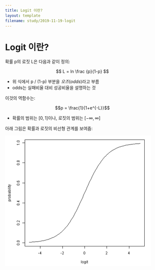 ```yaml
---
title: Logit 이란?
layout: template
filename: study/2019-11-19-logit
---
```


# Logit 이란?

확률 p의 로짓 L은 다음과 같이 정의:

$$ L = ln \frac {p}{1-p} $$

* 위 식에서 p / (1-p) 부분을 *오즈*(*odds*)라고 부름
* odds는 실패비율 대비 성공비율을 설명하는 것

이것의 역함수는:

$$p = \frac{1}{1+e^{-L}}$$

* 확률의 범위는 $[0, 1]$이나, 로짓의 범위는 $[-\infty, \infty ]$

아래 그림은 확률과 로짓의 비선형 관계를 보여줌:

![](2019-11-19-11-46-39.png)

